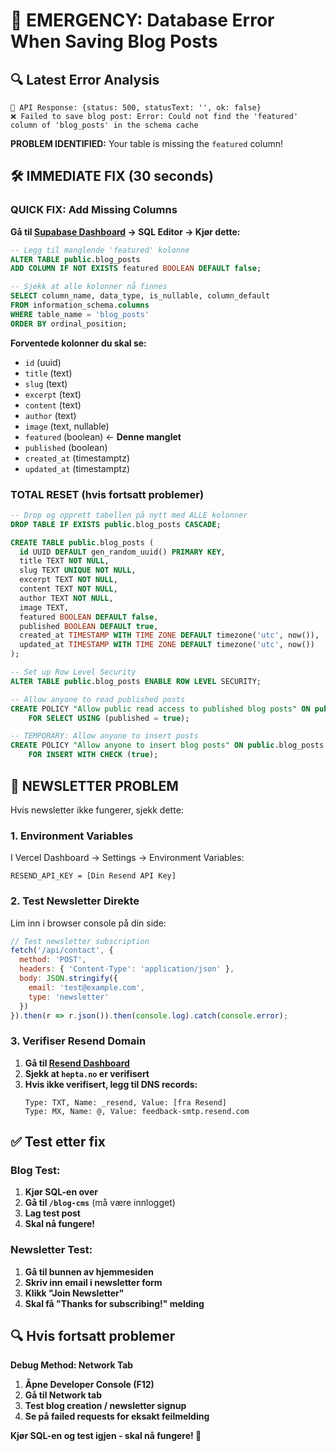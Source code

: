 # 🚨 EMERGENCY: Database Error When Saving Blog Posts

## 🔍 **Latest Error Analysis**
```
📡 API Response: {status: 500, statusText: '', ok: false}
❌ Failed to save blog post: Error: Could not find the 'featured' column of 'blog_posts' in the schema cache
```

**PROBLEM IDENTIFIED:** Your table is missing the `featured` column!

## 🛠️ **IMMEDIATE FIX (30 seconds)**

### **QUICK FIX: Add Missing Columns**

**Gå til [Supabase Dashboard](https://supabase.com/dashboard) → SQL Editor → Kjør dette:**

```sql
-- Legg til manglende 'featured' kolonne
ALTER TABLE public.blog_posts 
ADD COLUMN IF NOT EXISTS featured BOOLEAN DEFAULT false;

-- Sjekk at alle kolonner nå finnes
SELECT column_name, data_type, is_nullable, column_default 
FROM information_schema.columns 
WHERE table_name = 'blog_posts' 
ORDER BY ordinal_position;
```

**Forventede kolonner du skal se:**
- `id` (uuid)
- `title` (text)
- `slug` (text) 
- `excerpt` (text)
- `content` (text)
- `author` (text)
- `image` (text, nullable)
- `featured` (boolean) ← **Denne manglet**
- `published` (boolean)
- `created_at` (timestamptz)
- `updated_at` (timestamptz)

### **TOTAL RESET (hvis fortsatt problemer)**

```sql
-- Drop og opprett tabellen på nytt med ALLE kolonner
DROP TABLE IF EXISTS public.blog_posts CASCADE;

CREATE TABLE public.blog_posts (
  id UUID DEFAULT gen_random_uuid() PRIMARY KEY,
  title TEXT NOT NULL,
  slug TEXT UNIQUE NOT NULL,
  excerpt TEXT NOT NULL,
  content TEXT NOT NULL,
  author TEXT NOT NULL,
  image TEXT,
  featured BOOLEAN DEFAULT false,
  published BOOLEAN DEFAULT true,
  created_at TIMESTAMP WITH TIME ZONE DEFAULT timezone('utc', now()),
  updated_at TIMESTAMP WITH TIME ZONE DEFAULT timezone('utc', now())
);

-- Set up Row Level Security
ALTER TABLE public.blog_posts ENABLE ROW LEVEL SECURITY;

-- Allow anyone to read published posts
CREATE POLICY "Allow public read access to published blog posts" ON public.blog_posts
    FOR SELECT USING (published = true);

-- TEMPORARY: Allow anyone to insert posts
CREATE POLICY "Allow anyone to insert blog posts" ON public.blog_posts
    FOR INSERT WITH CHECK (true);
```

## 📧 **NEWSLETTER PROBLEM**

Hvis newsletter ikke fungerer, sjekk dette:

### **1. Environment Variables**
I Vercel Dashboard → Settings → Environment Variables:
```
RESEND_API_KEY = [Din Resend API Key]
```

### **2. Test Newsletter Direkte**
Lim inn i browser console på din side:
```javascript
// Test newsletter subscription
fetch('/api/contact', {
  method: 'POST',
  headers: { 'Content-Type': 'application/json' },
  body: JSON.stringify({
    email: 'test@example.com',
    type: 'newsletter'
  })
}).then(r => r.json()).then(console.log).catch(console.error);
```

### **3. Verifiser Resend Domain**
1. **Gå til [Resend Dashboard](https://resend.com/domains)**
2. **Sjekk at `hepta.no` er verifisert**
3. **Hvis ikke verifisert, legg til DNS records:**
   ```
   Type: TXT, Name: _resend, Value: [fra Resend]
   Type: MX, Name: @, Value: feedback-smtp.resend.com
   ```

## ✅ **Test etter fix**

### **Blog Test:**
1. **Kjør SQL-en over**
2. **Gå til `/blog-cms`** (må være innlogget)
3. **Lag test post**
4. **Skal nå fungere!**

### **Newsletter Test:**
1. **Gå til bunnen av hjemmesiden**
2. **Skriv inn email i newsletter form**
3. **Klikk "Join Newsletter"**
4. **Skal få "Thanks for subscribing!" melding**

## 🔍 **Hvis fortsatt problemer**

**Debug Method: Network Tab**
1. **Åpne Developer Console (F12)**
2. **Gå til Network tab**
3. **Test blog creation / newsletter signup**
4. **Se på failed requests for eksakt feilmelding**

**Kjør SQL-en og test igjen - skal nå fungere! 🎯** 